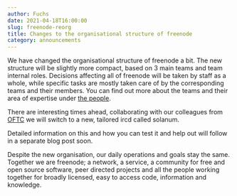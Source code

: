```yaml
---
author: Fuchs
date: 2021-04-18T16:00:00
slug: freenode-reorg
title: Changes to the organisational structure of freenode
category: announcements
---
```


We have changed the organisational structure of freenode a bit.
The new structure will be slightly more compact, based on 3 main teams and team
internal roles. Decisions affecting all of freenode will be taken by staff as a
whole, while specific tasks are mostly taken care of by the corresponding teams
and their members. You can find out more about the teams and their area of
expertise under [the people](/people).

There are interesting times ahead, collaborating with our colleagues from
[OFTC](https://www.oftc.net) we will switch to a new, tailored ircd
called solanum.

Detailed information on this and how you can test it and help out will follow in
a separate blog post soon.

Despite the new organisation, our daily operations and goals stay the same. 
Together we are freenode; a network, a service, a community for free and open
source software, peer directed projects and all the people working together for
broadly licensed, easy to access code, information and knowledge.

